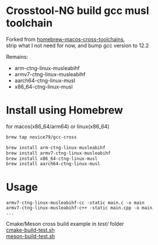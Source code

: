 # Crosstool-NG build gcc musl toolchain

Forked from [homebrew-macos-cross-toolchains](https://github.com/messense/homebrew-macos-cross-toolchains.git),  
strip what I not need for now, and bump gcc version to 12.2

Remains:

- arm-ctng-linux-musleabihf
- armv7-ctng-linux-musleabihf
- aarch64-ctng-linux-musl
- x86_64-ctng-linux-musl


# Install using Homebrew 

for macos(x86_64/arm64) or linux(x86_64)

```bash
brew tap novice79/gcc-cross

brew install arm-ctng-linux-musleabihf
brew install armv7-ctng-linux-musleabihf
brew install x86_64-ctng-linux-musl
brew install aarch64-ctng-linux-musl

```

# Usage

    armv7-ctng-linux-musleabihf-cc -static main.c -o main
    armv7-ctng-linux-musleabihf-c++ -static main.cpp -o main
    ...

Cmake/Meson cross build example in *test/* folder  
[cmake-build-test.sh](cmake-build-test.sh)   
[meson-build-test.sh](meson-build-test.sh)   